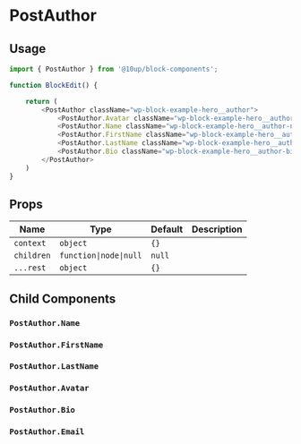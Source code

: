 # PostAuthor

## Usage

```js
import { PostAuthor } from '@10up/block-components';

function BlockEdit() {

    return (
        <PostAuthor className="wp-block-example-hero__author">
            <PostAuthor.Avatar className="wp-block-example-hero__author-avatar" />
            <PostAuthor.Name className="wp-block-example-hero__author-name" />
            <PostAuthor.FirstName className="wp-block-example-hero__author-first-name" />
            <PostAuthor.LastName className="wp-block-example-hero__author-last-name" />
            <PostAuthor.Bio className="wp-block-example-hero__author-bio" />
        </PostAuthor>
    )
}
```

## Props

| Name       | Type              | Default  |  Description                                                   |
| ---------- | ----------------- | -------- | -------------------------------------------------------------- |
| `context` | `object` | `{}` |  |
| `children` | `function\|node\|null`  | `null` |  |
| `...rest` | `object` | `{}` |  |

## Child Components

### `PostAuthor.Name`

### `PostAuthor.FirstName`

### `PostAuthor.LastName`

### `PostAuthor.Avatar`

### `PostAuthor.Bio`

### `PostAuthor.Email`
